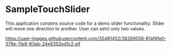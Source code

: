 #  SampleTouchSlider

This application conatins source code for a demo slider functionality. Slider will move one direction to another. User can selct only two values.

https://user-images.githubusercontent.com/35481452/38269558-81af6fe0-379e-11e8-83eb-24e6352ed1c2.gif


